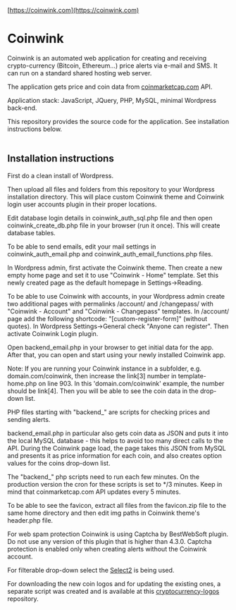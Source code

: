 [https://coinwink.com](https://coinwink.com)

# Coinwink

Coinwink is an automated web application for creating and receiving crypto-currency (Bitcoin, Ethereum...) price alerts via e-mail and SMS. It can run on a standard shared hosting web server.

The application gets price and coin data from [coinmarketcap.com](http://coinmarketcap.com/) API.

Application stack: JavaScript, JQuery, PHP, MySQL, minimal Wordpress back-end.

This repository provides the source code for the application. See installation instructions below.
<br>
<br>
## Installation instructions

First do a clean install of Wordpress.

Then upload all files and folders from this repository to your Wordpress installation directory. This will place custom Coinwink theme and Coinwink login user accounts plugin in their proper locations.

Edit database login details in coinwink_auth_sql.php file and then open coinwink_create_db.php file in your browser (run it once). This will create database tables.

To be able to send emails, edit your mail settings in coinwink_auth_email.php and coinwink_auth_email_functions.php files.

In Wordpress admin, first activate the Coinwink theme. Then create a new empty home page and set it to use "Coinwink - Home" template. Set this newly created page as the default homepage in Settings->Reading. 

To be able to use Coinwink with accounts, in your Wordpress admin create two additional pages with permalinks /account/ and /changepass/ with "Coinwink - Account" and "Coinwink - Changepass" templates. In /account/ page add the following shortcode: "[custom-register-form]" (without quotes). In Wordpress Settings->General check "Anyone can register". Then activate Coinwink Login plugin. 

Open backend_email.php in your browser to get initial data for the app. After that, you can open and start using your newly installed Coinwink app.

Note: If you are running your Coinwink instance in a subfolder, e.g. domain.com/coinwink, then increase the link[3] number in template-home.php on line 903. In this 'domain.com/coinwink' example, the number should be link[4]. Then you will be able to see the coin data in the drop-down list.

PHP files starting with "backend_" are scripts for checking prices and sending alerts.

backend_email.php in particular also gets coin data as JSON and puts it into the local MySQL database - this helps to avoid too many direct calls to the API. During the Coinwink page load, the page takes this JSON from MySQL and presents it as price information for each coin, and also creates option values for the coins drop-down list.

The "backend_" php scripts need to run each few minutes. On the production version the cron for these scripts is set to */3 minutes. Keep in mind that coinmarketcap.com API updates every 5 minutes.

To be able to see the favicon, extract all files from the favicon.zip file to the same home directory and then edit img paths in Coinwink theme's header.php file.

For web spam protection Coinwink is using Captcha by BestWebSoft plugin. Do not use any version of this plugin that is higher than 4.3.0. Captcha protection is enabled only when creating alerts without the Coinwink account.

For filterable drop-down select the [Select2](https://select2.github.io/) is being used.

For downloading the new coin logos and for updating the existing ones, a separate script was created and is available at this [cryptocurrency-logos](https://github.com/dziungles/cryptocurrency-logos) repository.
